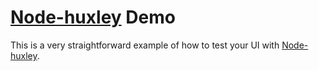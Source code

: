 # [Node-huxley](https://github.com/chenglou/node-huxley/) Demo

This is a very straightforward example of how to test your UI with [Node-huxley](https://github.com/chenglou/node-huxley/).

